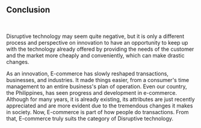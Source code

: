 <section class="no-padding" id="sources">
         <aside class="bg-dark">
      <div class="container text-center">
          <div class="call-to-action">
		  <h2>Conclusion</h2>
		 <br>
<p>Disruptive technology may seem quite negative, but it is only a different process and perspective on innovation to have an opportunity to keep up with the technology already offered by providing the needs of the customer and the market more cheaply and conveniently, which can make drastic changes.</p>
				  
<p>As an innovation, E-commerce has slowly reshaped transactions, businesses, and industries. It made things easier, from a consumer's time management to an entire business's plan of operation. Even our country, the Philippines, has seen progress and development in e-commerce. Although for many years, it is already existing, its attributes are just recently appreciated and are more evident due to the tremendous changes it makes in society. Now, E-commerce is part of how people do transactions. From that, E-commerce truly suits the category of Disruptive technology.</p>			  
          </div>
      </div>
  </aside>

</section>

